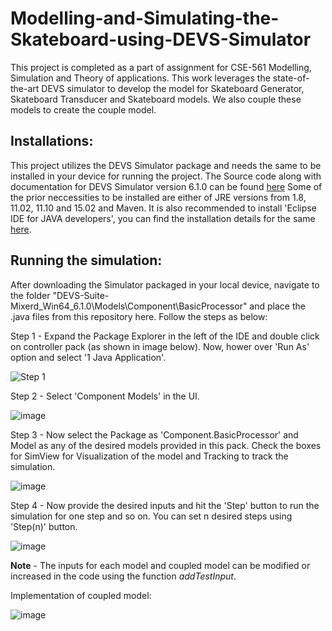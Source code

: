 # Modelling-and-Simulating-the-Skateboard-using-DEVS-Simulator
This project is completed as a part of assignment for CSE-561 Modelling, Simulation and Theory of applications. This work leverages the state-of-the-art DEVS simulator to develop the model for Skateboard Generator, Skateboard Transducer and Skateboard models. We also couple these models to create the couple model.

## Installations:

This project utilizes the DEVS Simulator package and needs the same to be installed in your device for running the project. The Source code along with documentation for DEVS Simulator version 6.1.0 can be found [here](https://sourceforge.net/projects/devs-suitesim/files/DEVS_Suite_6.1.0/)  Some of the prior neccessities to be installed are either of JRE versions from 1.8, 11.02, 11.10 and 15.02 and Maven. It is also recommended to install 'Eclipse IDE for JAVA developers', you can find the installation details for the same [here](https://www.eclipse.org/downloads/packages/installer).

## Running the simulation:

After downloading the Simulator packaged in your local device, navigate to the folder "DEVS-Suite-Mixerd_Win64_6.1.0\Models\Component\BasicProcessor" and place the .java files from this repository here. Follow the steps as below:

Step 1 - Expand the Package Explorer in the left of the IDE and double click on controller pack (as shown in image below). Now, hower over 'Run As' option and select '1 Java Application'.

![Step 1](https://github.com/vasavamsi/Modelling-and-Simulating-the-Skateboard-using-DEVS-Simulator/assets/58003228/651662f2-61a1-4615-af02-3b022762d188)

Step 2 - Select 'Component Models' in the UI. 

![image](https://github.com/vasavamsi/Modelling-and-Simulating-the-Skateboard-using-DEVS-Simulator/assets/58003228/92d630c4-db86-41b7-9d58-d50733ed6104)

Step 3 - Now select the Package as 'Component.BasicProcessor' and Model as any of the desired models provided in this pack. Check the boxes for SimView for Visualization of the model and Tracking to track the simulation.

![image](https://github.com/vasavamsi/Modelling-and-Simulating-the-Skateboard-using-DEVS-Simulator/assets/58003228/68cf88f8-682f-4f3c-91cd-8e579ff691f9)

Step 4 - Now provide the desired inputs and hit the 'Step' button to run the simulation for one step and so on. You can set n desired steps using 'Step(n)' button.

![image](https://github.com/vasavamsi/Modelling-and-Simulating-the-Skateboard-using-DEVS-Simulator/assets/58003228/674297f6-b80b-49c7-ac34-22a7614b7e74)

**Note** - The inputs for each model and coupled model can be modified or increased in the code using the function _addTestInput_.

Implementation of coupled model:

![image](https://github.com/vasavamsi/Modelling-and-Simulating-the-Skateboard-using-DEVS-Simulator/assets/58003228/bc9568ab-e215-493c-bb9f-551746feb7e9)


